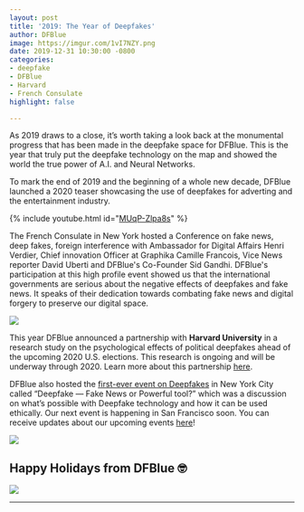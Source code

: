 ```yaml
---
layout: post
title: '2019: The Year of Deepfakes'
author: DFBlue
image: https://imgur.com/1vI7NZY.png
date: 2019-12-31 10:30:00 -0800
categories:
- deepfake
- DFBlue
- Harvard
- French Consulate
highlight: false

---
```

As 2019 draws to a close, it’s worth taking a look back at the monumental progress that has been made in the deepfake space for DFBlue. This is the year that truly put the deepfake technology on the map and showed the world the true power of A.I. and Neural Networks.

To mark the end of 2019 and the beginning of a whole new decade, DFBlue launched a 2020 teaser showcasing the use of deepfakes for adverting and the entertainment industry.

{% include youtube.html id="[MUqP-Zlpa8s](https://youtu.be/MUqP-Zlpa8s)" %}

The French Consulate in New York hosted a Conference on fake news, deep fakes, foreign interference with Ambassador for Digital Affairs Henri Verdier, Chief innovation Officer at Graphika Camille Francois, Vice News reporter David Uberti and DFBlue's Co-Founder Sid Gandhi. DFBlue's participation at this high profile event showed us that the international governments are serious about the negative effects of deepfakes and fake news. It speaks of their dedication towards combating fake news and digital forgery to preserve our digital space.

![](https://imgur.com/ksvs33W.png)

This year DFBlue announced a partnership with **Harvard University** in a research study on the psychological effects of political deepfakes ahead of the upcoming 2020 U.S. elections. This research is ongoing and will be underway through 2020. Learn more about this partnership [here](https://pub.dfblue.com/pub/2019-11-22-dfblue-and-the-harvard-institute-of-quantitative-social-science).

DFBlue also hosted the [first-ever event on Deepfakes](https://pub.dfblue.com/pub/2019-10-25-deepfake-fake-news-or-powerful-tool) in New York City called “Deepfake — Fake News or Powerful tool?” which was a discussion on what’s possible with Deepfake technology and how it can be used ethically. Our next event is happening in San Francisco soon. You can receive updates about our upcoming events [here](ww.dfblue.com/#sign-up)!

![](https://imgur.com/JWzdXOk.png)

## Happy Holidays from DFBlue 🤓

![](https://media.giphy.com/media/ZW7GZxa37cuZi/source.gif)

***